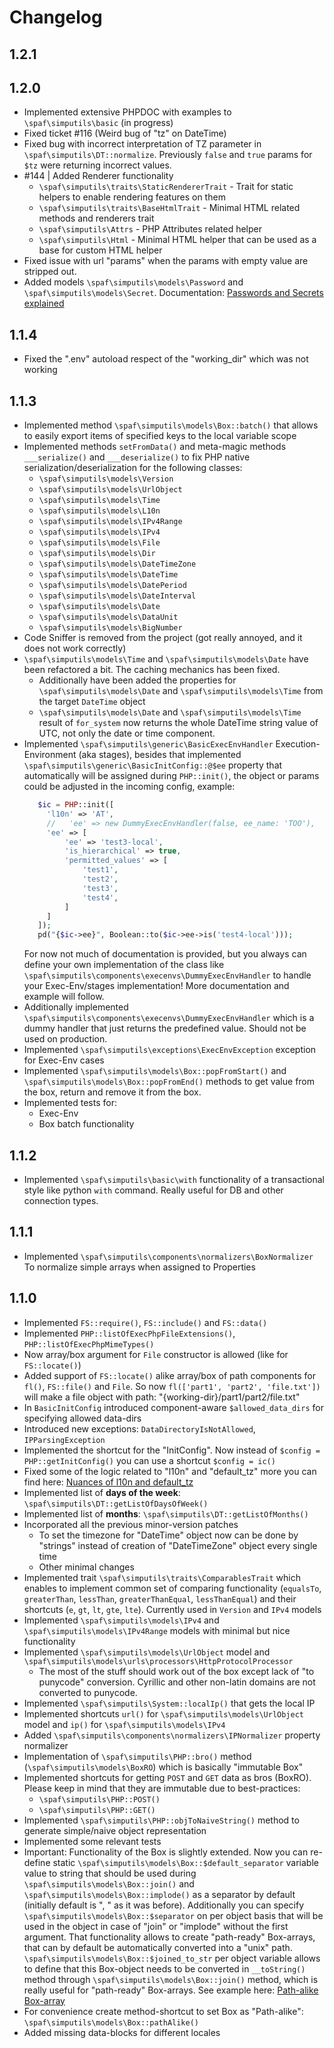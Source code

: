 # Changelog

## 1.2.1

## 1.2.0

[//]: # (FIX   Don't forget to implement proper tests for the fixed timezone machanics)

* Implemented extensive PHPDOC with examples to `\spaf\simputils\basic` (in progress)
* Fixed ticket #116 (Weird bug of "tz" on DateTime)
* Fixed bug with incorrect interpretation of TZ parameter
  in `\spaf\simputils\DT::normalize`. Previously `false` and `true` params for `$tz`
  were returning incorrect values.
* #144 | Added Renderer functionality
	* `\spaf\simputils\traits\StaticRendererTrait` - Trait for static helpers to enable rendering
	  features on them
	* `\spaf\simputils\traits\BaseHtmlTrait` - Minimal HTML related methods and renderers trait
	* `\spaf\simputils\Attrs` - PHP Attributes related helper
	* `\spaf\simputils\Html` - Minimal HTML helper that can be used as a base for custom HTML helper
* Fixed issue with url "params" when the params with empty value are stripped out.
* Added models `\spaf\simputils\models\Password` and `\spaf\simputils\models\Secret`.
  Documentation: [Passwords and Secrets explained](docs/passwords-and-secrets.md)

## 1.1.4

* Fixed the ".env" autoload respect of the "working_dir" which was not working

## 1.1.3

* Implemented method `\spaf\simputils\models\Box::batch()` that allows to easily export items
  of specified keys to the local variable scope
* Implemented methods `setFromData()` and meta-magic methods `___serialize()` and
  `___deserialize()` to fix PHP native serialization/deserialization for the
  following classes:
	* `\spaf\simputils\models\Version`
	* `\spaf\simputils\models\UrlObject`
	* `\spaf\simputils\models\Time`
	* `\spaf\simputils\models\L10n`
	* `\spaf\simputils\models\IPv4Range`
	* `\spaf\simputils\models\IPv4`
	* `\spaf\simputils\models\File`
	* `\spaf\simputils\models\Dir`
	* `\spaf\simputils\models\DateTimeZone`
	* `\spaf\simputils\models\DateTime`
	* `\spaf\simputils\models\DatePeriod`
	* `\spaf\simputils\models\DateInterval`
	* `\spaf\simputils\models\Date`
	* `\spaf\simputils\models\DataUnit`
	* `\spaf\simputils\models\BigNumber`
* Code Sniffer is removed from the project (got really annoyed, and it does not work correctly)
* `\spaf\simputils\models\Time` and `\spaf\simputils\models\Date` have been refactored a bit.
  The caching mechanics has been fixed.
	* Additionally have been added the properties for `\spaf\simputils\models\Date`
	  and `\spaf\simputils\models\Time` from the target `DateTime` object
	* `\spaf\simputils\models\Date` and `\spaf\simputils\models\Time` result of `for_system`
	  now returns the whole DateTime string value of UTC, not only the date or time component.
* Implemented `\spaf\simputils\generic\BasicExecEnvHandler` Execution-Environment (aka stages),
  besides that implemented `\spaf\simputils\generic\BasicInitConfig::@$ee` property that
  automatically will be assigned during `PHP::init()`, the object or params could be
  adjusted in the incoming config, example:
  ```php
     $ic = PHP::init([
       'l10n' => 'AT',
       //	'ee' => new DummyExecEnvHandler(false, ee_name: 'TOO'),
       'ee' => [
           'ee' => 'test3-local',
           'is_hierarchical' => true,
           'permitted_values' => [
               'test1',
               'test2',
               'test3',
               'test4',
           ]
       ]
     ]);
     pd("{$ic->ee}", Boolean::to($ic->ee->is('test4-local')));
  ```
  For now not much of documentation is provided, but you always can define your own
  implementation of the class like `\spaf\simputils\components\execenvs\DummyExecEnvHandler`
  to handle your Exec-Env/stages implementation! More documentation and example will follow.
* Additionally implemented `\spaf\simputils\components\execenvs\DummyExecEnvHandler`
  which is a dummy handler that just returns the predefined value. Should not be used
  on production.
* Implemented `\spaf\simputils\exceptions\ExecEnvException` exception for Exec-Env cases
* Implemented `\spaf\simputils\models\Box::popFromStart()` and
  `\spaf\simputils\models\Box::popFromEnd()` methods to get value from the box, return
  and remove it from the box.
* Implemented tests for:
	* Exec-Env
	* Box batch functionality

## 1.1.2

* Implemented `\spaf\simputils\basic\with` functionality of a transactional style like
  python `with` command. Really useful for DB and other connection types.

## 1.1.1

* Implemented `\spaf\simputils\components\normalizers\BoxNormalizer` To normalize simple
  arrays when assigned to Properties

## 1.1.0

* Implemented `FS::require()`, `FS::include()` and `FS::data()`
* Implemented `PHP::listOfExecPhpFileExtensions()`, `PHP::listOfExecPhpMimeTypes()`
* Now array/box argument for `File` constructor is allowed (like for `FS::locate()`)
* Added support of `FS::locate()` alike array/box of path components for `fl()`,
  `FS::file()` and `File`. So now `fl(['part1', 'part2', 'file.txt'])` will make a file
  object with path: "{working-dir}/part1/part2/file.txt"
* In `BasicInitConfig` introduced component-aware `$allowed_data_dirs` for specifying
  allowed data-dirs
* Introduced new exceptions: `DataDirectoryIsNotAllowed`, `IPParsingException`
* Implemented the shortcut for the "InitConfig". Now instead of
  `$config = PHP::getInitConfig()` you can use a shortcut `$config = ic()`
* Fixed some of the logic related to "l10n" and "default_tz" more you can find here:
  [Nuances of l10n and default_tz](docs/notes.md#Nuances-of-l10n-and-default_tz)
* Implemented list of **days of the week**: `\spaf\simputils\DT::getListOfDaysOfWeek()`
* Implemented list of **months**: `\spaf\simputils\DT::getListOfMonths()`
* Incorporated all the previous minor-version patches
	* To set the timezone for "DateTime" object now can be done by "strings" instead of
	  creation of "DateTimeZone" object every single time
	* Other minimal changes
* Implemented trait `\spaf\simputils\traits\ComparablesTrait` which enables to implement
  common set of comparing functionality (`equalsTo`, `greaterThan`, `lessThan`,
  `greaterThanEqual`, `lessThanEqual`) and their shortcuts (`e`, `gt`, `lt`,
  `gte`, `lte`). Currently used in `Version` and `IPv4` models
* Implemented `\spaf\simputils\models\IPv4` and `\spaf\simputils\models\IPv4Range` models
  with minimal but nice functionality
* Implemented `\spaf\simputils\models\UrlObject` model
  and `\spaf\simputils\models\urls\processors\HttpProtocolProcessor`
	* The most of the stuff should work out of the box except lack
	  of "to punycode" conversion. Cyrillic and other non-latin domains are
	  not converted to punycode.
* Implemented `\spaf\simputils\System::localIp()` that gets the local IP
* Implemented shortcuts `url()` for `\spaf\simputils\models\UrlObject` model and
  `ip()` for `\spaf\simputils\models\IPv4`
* Added `\spaf\simputils\components\normalizers\IPNormalizer` property normalizer
* Implementation of `\spaf\simputils\PHP::bro()` method (`\spaf\simputils\models\BoxRO`)
  which is basically "immutable Box"
* Implemented shortcuts for getting `POST` and `GET` data as bros (BoxRO). Please keep
  in mind that they are immutable due to best-practices:
	* `\spaf\simputils\PHP::POST()`
	* `\spaf\simputils\PHP::GET()`
* Implemented `\spaf\simputils\PHP::objToNaiveString()` method to generate simple/naive
  object representation
* Implemented some relevant tests
* Important: Functionality of the Box is slightly extended. Now you can re-define static
  `\spaf\simputils\models\Box::$default_separator` variable value to string that should be used
  during `\spaf\simputils\models\Box::join()` and `\spaf\simputils\models\Box::implode()` as
  a separator by default (initially default is ", " as it was before).
  Additionally you can specify `\spaf\simputils\models\Box::$separator` on per object basis
  that will be used in the object in case of "join" or "implode" without the first argument.
  That functionality allows to create "path-ready" Box-arrays, that can by default
  be automatically converted into a "unix" path.
  `\spaf\simputils\models\Box::$joined_to_str` per object variable allows to define that
  this Box-object needs to be converted in `__toString()` method
  through `\spaf\simputils\models\Box::join()` method, which is really useful for "path-ready"
  Box-arrays. See example here: [Path-alike Box-array](#Path-alike-Box-array)
* For convenience create method-shortcut
  to set Box as "Path-alike": `\spaf\simputils\models\Box::pathAlike()`
* Added missing data-blocks for different locales
